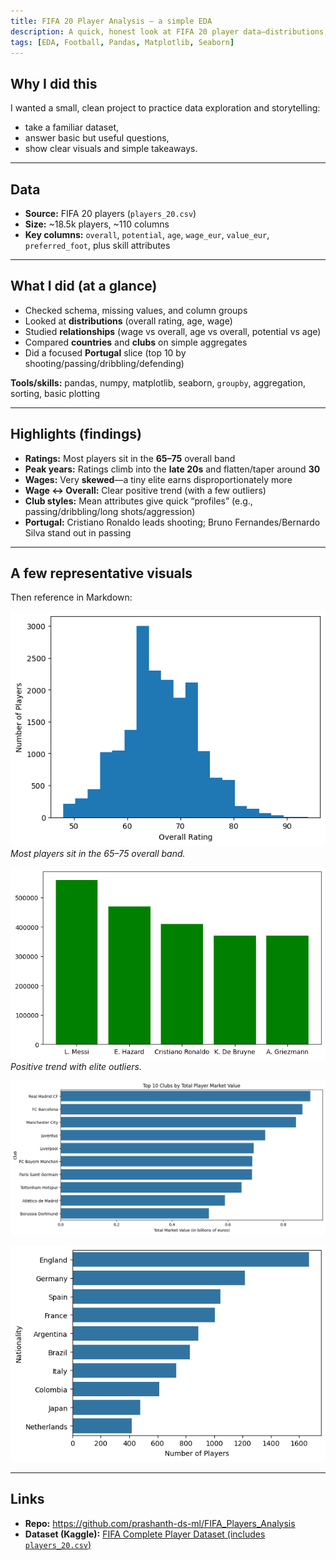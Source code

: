 ```yaml
---
title: FIFA 20 Player Analysis — a simple EDA
description: A quick, honest look at FIFA 20 player data—distributions, relationships, club & country patterns, plus a small Portugal deep dive.
tags: [EDA, Football, Pandas, Matplotlib, Seaborn]
---
```


## Why I did this
I wanted a small, clean project to practice data exploration and storytelling:
- take a familiar dataset,
- answer basic but useful questions,
- show clear visuals and simple takeaways.

---

## Data
- **Source:** FIFA 20 players (`players_20.csv`)
- **Size:** ~18.5k players, ~110 columns
- **Key columns:** `overall`, `potential`, `age`, `wage_eur`, `value_eur`, `preferred_foot`, plus skill attributes

---

## What I did (at a glance)
- Checked schema, missing values, and column groups
- Looked at **distributions** (overall rating, age, wage)
- Studied **relationships** (wage vs overall, age vs overall, potential vs age)
- Compared **countries** and **clubs** on simple aggregates
- Did a focused **Portugal** slice (top 10 by shooting/passing/dribbling/defending)

**Tools/skills:** pandas, numpy, matplotlib, seaborn, `groupby`, aggregation, sorting, basic plotting

---

## Highlights (findings)
- **Ratings:** Most players sit in the **65–75** overall band  
- **Peak years:** Ratings climb into the **late 20s** and flatten/taper around **30**  
- **Wages:** Very **skewed**—a tiny elite earns disproportionately more  
- **Wage ↔ Overall:** Clear positive trend (with a few outliers)  
- **Club styles:** Mean attributes give quick “profiles” (e.g., passing/dribbling/long shots/aggression)  
- **Portugal:** Cristiano Ronaldo leads shooting; Bruno Fernandes/Bernardo Silva stand out in passing

---

## A few representative visuals
Then reference in Markdown:

![Overall Rating Distribution](/assets/fifa/players_vs_overall_ratings.png)
*Most players sit in the 65–75 overall band.*

![Wage vs Players](/assets/fifa/salary_vs_players.png)
*Positive trend with elite outliers.*

![Top 10 Clubs](/assets/fifa/top_10_clubs.png)

![Number of players vs Nationality](/assets/fifa/Nationality_vs_players.png)

---

## Links

- **Repo:** <https://github.com/prashanth-ds-ml/FIFA_Players_Analysis>  
- **Dataset (Kaggle):** [FIFA Complete Player Dataset (includes `players_20.csv`)](https://www.kaggle.com/datasets/stefanoleone992/fifa-22-complete-player-dataset)
